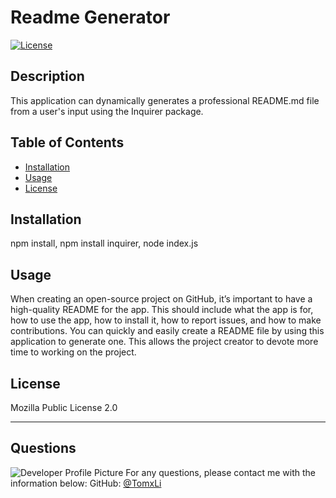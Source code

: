 # Readme Generator

  [![License](https://img.shields.io/github/license/TomxLi/README.MD-AutoGenerator)](LICENSE.md)
  
  ## Description 
  This application can dynamically generates a professional README.md file from a user's input using the Inquirer package.
  ## Table of Contents
  * [Installation](#installation)
  * [Usage](#usage)
  * [License](#license)
  ## Installation
  npm install, npm install inquirer, node index.js
  
  ## Usage 
  When creating an open-source project on GitHub, it’s important to have a high-quality README for the app. This should include what the app is for, how to use the app, how to install it, how to report issues, and how to make contributions. You can quickly and easily create a README file by using this application to generate one. This allows the project creator to devote more time to working on the project.
  ## License
  Mozilla Public License 2.0
  
  ---
  
  ## Questions
  ![Developer Profile Picture](https://avatars3.githubusercontent.com/u/71794384?v=4) 
  For any questions, please contact me with the information below:
  GitHub: [@TomxLi](https://api.github.com/users/TomxLi)
  